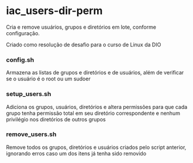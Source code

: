 # iac_users-dir-perm

Cria e remove usuários, grupos e diretórios em lote, conforme configuração. 

Criado como resolução de desafio para o curso de Linux da DIO

### config.sh

Armazena as listas de grupos e diretórios e de usuários, além de verificar se o usuário é o root ou um sudoer

### setup_users.sh

Adiciona os grupos, usuários, diretórios e altera permissões para que cada grupo tenha permissão total em seu diretório correspondente e nenhum privilégio nos diretórios de outros grupos

### remove_users.sh

Remove todos os grupos, diretórios e usuários criados pelo script anterior, ignorando erros caso um dos itens já tenha sido removido
